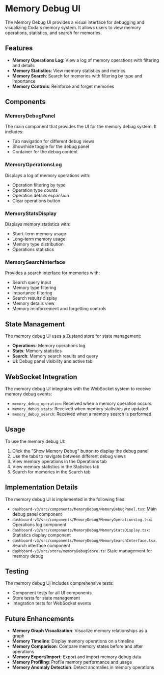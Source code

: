 # Memory Debug UI

The Memory Debug UI provides a visual interface for debugging and visualizing Coda's memory system. It allows users to view memory operations, statistics, and search for memories.

## Features

- **Memory Operations Log**: View a log of memory operations with filtering and details
- **Memory Statistics**: View memory statistics and metrics
- **Memory Search**: Search for memories with filtering by type and importance
- **Memory Controls**: Reinforce and forget memories

## Components

### MemoryDebugPanel

The main component that provides the UI for the memory debug system. It includes:

- Tab navigation for different debug views
- Show/hide toggle for the debug panel
- Container for the debug content

### MemoryOperationsLog

Displays a log of memory operations with:

- Operation filtering by type
- Operation type counts
- Operation details expansion
- Clear operations button

### MemoryStatsDisplay

Displays memory statistics with:

- Short-term memory usage
- Long-term memory usage
- Memory type distribution
- Operations statistics

### MemorySearchInterface

Provides a search interface for memories with:

- Search query input
- Memory type filtering
- Importance filtering
- Search results display
- Memory details view
- Memory reinforcement and forgetting controls

## State Management

The memory debug UI uses a Zustand store for state management:

- **Operations**: Memory operations log
- **Stats**: Memory statistics
- **Search**: Memory search results and query
- **UI**: Debug panel visibility and active tab

## WebSocket Integration

The memory debug UI integrates with the WebSocket system to receive memory debug events:

- `memory_debug_operation`: Received when a memory operation occurs
- `memory_debug_stats`: Received when memory statistics are updated
- `memory_debug_search`: Received when a memory search is performed

## Usage

To use the memory debug UI:

1. Click the "Show Memory Debug" button to display the debug panel
2. Use the tabs to navigate between different debug views
3. View memory operations in the Operations tab
4. View memory statistics in the Statistics tab
5. Search for memories in the Search tab

## Implementation Details

The memory debug UI is implemented in the following files:

- `dashboard-v3/src/components/MemoryDebug/MemoryDebugPanel.tsx`: Main debug panel component
- `dashboard-v3/src/components/MemoryDebug/MemoryOperationsLog.tsx`: Operations log component
- `dashboard-v3/src/components/MemoryDebug/MemoryStatsDisplay.tsx`: Statistics display component
- `dashboard-v3/src/components/MemoryDebug/MemorySearchInterface.tsx`: Search interface component
- `dashboard-v3/src/store/memoryDebugStore.ts`: State management for memory debug

## Testing

The memory debug UI includes comprehensive tests:

- Component tests for all UI components
- Store tests for state management
- Integration tests for WebSocket events

## Future Enhancements

- **Memory Graph Visualization**: Visualize memory relationships as a graph
- **Memory Timeline**: Display memory operations on a timeline
- **Memory Comparison**: Compare memory states before and after operations
- **Memory Export/Import**: Export and import memory debug data
- **Memory Profiling**: Profile memory performance and usage
- **Memory Anomaly Detection**: Detect anomalies in memory operations
